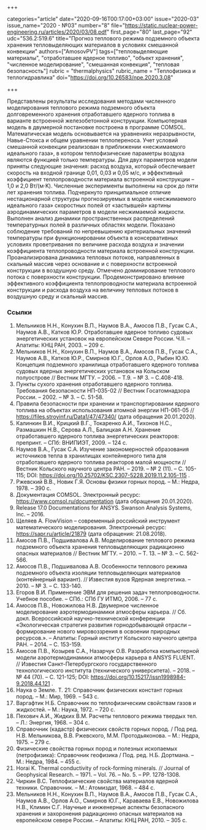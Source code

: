 +++

categories="article"
date="2020-09-16T00:17:00+03:00"
issue="2020-03"
issue_name="2020 - №03"
number="8"
file="https://static.nuclear-power-engineering.ru/articles/2020/03/08.pdf"
first_page="80"
last_page="92"
udc="536.2:519.6"
title="Прогноз теплового режима подземного объекта хранения тепловыделяющих материалов в условиях смешанной конвекции"
authors=["AmosovPV"]
tags=["тепловыделяющие материалы", "отработавшее ядерное топливо", "объект хранения", "численное моделирование", "смешанная конвекция", "тепловая безопасность"]
rubric = "thermalphysics"
rubric_name = "Теплофизика и теплогидравлика"
doi="https://doi.org/10.26583/npe.2020.3.08"

+++

Представлены результаты исследования методами численного моделирования теплового режима подземного объекта долговременного хранения отработавшего ядерного топлива в варианте встроенной железобетонной конструкции. Компьютерная модель в двумерной постановке построена в программе COMSOL. Математическая модель основывается на уравнениях неразрывности, Навье-Стокса и общем уравнении теплопереноса. Учет условий смешанной конвекции реализован в приближении «несжимаемого идеального газа», в котором теплофизические параметры воздуха являются функцией только температуры. Для двух параметров модели приняты следующие значения: расход воздуха, который обеспечивает скорость на входной границе 0,01, 0,03 и 0,05 м/с, и эффективный коэффициент теплопроводности материала встроенной конструкции – 1,0 и 2,0 Вт/(м⋅K). Численные эксперименты выполнены на срок до пяти лет хранения топлива. Подчеркнуто принципиальное отличие нестационарной структуры прогнозируемых в модели «несжимаемого идеального газа» скоростных полей от «застывшей» картины аэродинамических параметров в модели несжимаемой жидкости. Выполнен анализ динамики пространственных распределений температурных полей в различных областях модели. Показано соблюдение требований по непревышению критериальных значений температуры при функционировании объекта в консервативных условиях проветривания по величине расхода воздуха и значении коэффициента теплопроводности материала встроенной конструкции. Проанализирована динамика тепловых потоков, направленных в скальный массив через основание и с поверхности встроенной конструкции в воздушную среду. Отмечено доминирование теплового потока с поверхности конструкции. Продемонстрировано влияние эффективного коэффициента теплопроводности материала встроенной конструкции и расхода воздуха на величину тепловых потоков в воздушную среду и скальный массив.

### Ссылки

1. Мельников Н.Н., Конухин В.П., Наумов В.А., Амосов П.В., Гусак С.А., Наумов А.В., Катков Ю.Р. Отработавшее ядерное топливо судовых энергетических установок на европейском Севере России. Ч.II. – Апатиты: КНЦ РАН, 2003. – 209 с.
2. Мельников Н.Н., Конухин В.П., Наумов В.А., Амосов П.В., Гусак С.А., Наумов А.В., Катков Ю.Р., Смирнов Ю.Г., Орлов А.О., Рыбин Ю.Ю. Концепция подземного хранилища отработавшего ядерного топлива судовых ядерных энергетических установок на Кольском полуострове // Вестник МГТУ. – 2006. – Т.9. – № 3. – С.408-418.
3. Пункты сухого хранения отработавшего ядерного топлива. Требования безопасности НП-035-02 // Вестник Госатомнадзора России. – 2002. – № 3. – С. 51-58.
4. Правила безопасности при хранении и транспортировании ядерного топлива на объектах использования атомной энергии НП-061-05 // https://files.stroyinf.ru/Data1/47/47340/ (дата обращения 20.01.2020).
5. Калинкин В.И., Крицкий В.Г., Токаренко А.И., Тихонов Н.С., Размашкин Н.В., Серова А.Л., Балицкая А.Н. Хранение отработавшего ядерного топлива энергетических реакторов: препринт. – СПб: ВНИПИЭТ, 2009. – 124 с.
6. Наумов В.А., Гусак С.А. Изучение закономерностей образования источников тепла в хранилищах контейнерного типа для отработавшего ядерного топлива реакторов малой мощности // Вестник Кольского научного центра РАН. – 2019. – № 2 (11). – С. 105-115; DOI: https://doi.org/10.25702/KSC.2307-5228.2019.11.2.105-115 .
7. Ржевский В.В., Новик Г.Я. Основы физики горных пород. – М.: Недра, 1978. – 390 с.
8. Документация COMSOL. Электронный ресурс: https://www.comsol.ru/documentation (дата обращения 20.01.2020).
9. Release 17.0 Documentations for ANSYS. Swanson Analysis Systems, Inc. – 2016.
10. Щеляев А. FlowVision – современный российский инструмент математического моделирования. Электронный ресурс: https://sapr.ru/article/21879 (дата обращения: 21.08.2018).
11. Амосов П.В., Подшивалова А.В. Моделирование теплового режима подземного объекта хранения тепловыделяющих радиационно опасных материалов // Вестник МГТУ. – 2010. – Т. 13. – № 3. – С. 562-566.
12. Амосов П.В., Подшивалова А.В. Особенности теплового режима подземного объекта изоляции тепловыделяющих материалов (контейнерный вариант). // Известия вузов Ядерная энергетика. – 2010. – № 3. – С. 133-140.
13. Егоров В.И. Применение ЭВМ для решения задач теплопроводности. Учебное пособие. – СПб.: СПб ГУ ИТМО, 2006. – 77 с.
14. Амосов П.В., Новожилова Н.В. Двумерное численное моделирование аэротермодинамики атмосферы карьера. // Сб. докл. Всероссийской научно-технической конференции «Экологическая стратегия развития горнодобывающей отрасли – формирование нового мировоззрения в освоении природных ресурсов.». – Апатиты: Горный институт Кольского научного центра РАН. – 2014. – С. 153-159.
15. Амосов П.В., Козырев С.А., Назарчук О.В. Разработка компьютерной модели аэротермодинамики атмосферы карьера в ANSYS FLUENT. // Известия Санкт-Петербургского государственного технологического института (технического университета). – 2018. – № 44 (70). – С. 121-125; DOI: https://doi.org/10.15217/issn1998984-9.2018.44.121 .
16. Наука о Земле. Т. 21: Справочник физических констант горных пород. – М.: Мир, 1969. – 543 с.
17. Варгафтик Н.Б. Справочник по теплофизическим свойствам газов и жидкостей. – М.: Наука, 1972. – 720 с.
18. Пехович А.И., Жидких В.М. Расчеты теплового режима твердых тел. – Л.: Энергия, 1968. – 304 с.
19. Справочник (кадастр) физических свойств горных пород. / Под ред. Н.В. Мельникова, В.В. Ржевского, М.М. Протодьяконова. – М.: Недра, 1975. – 279 с.
20. Физические свойства горных пород и полезных ископаемых (петрофизика): Справочник геофизика / Под. ред. Н.Б. Дортмана. – М.: Недра, 1984. – 455 с.
21. Horai K. Thermal conductivity of rock-forming minerals. // Journal of Geophysical Research. – 1971. – Vol. 76. – No. 5. – PP. 1278-1308.
22. Чиркин В.С. Теплофизические свойства материалов ядерной техники. Справочник. – М.: Атомиздат, 1968. – 484 с.
23. Мельников Н.Н., Конухин В.П., Наумов В.А., Амосов П.В., Гусак С.А., Наумов А.В., Орлов А.О., Смирнов Ю.Г., Караваева Е.В., Новожилова Н.В., Климин С.Г. Научные и инженерные аспекты безопасного хранения и захоронения радиационно опасных материалов на европейском севере России. – Апатиты: КНЦ РАН, 2010. – 305 с.